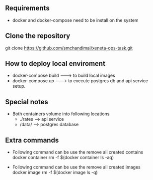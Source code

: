 ## Requirements

* docker and docker-compose need to be install on the system


## Clone the repository

git clone https://github.com/smchandimal/xeneta-ops-task.git


## How to deploy local enviroment 

* docker-compose build ---> to build local images 
* docker-compose up    ---> to execute postgres db and api service setup.


## Special notes 

* Both containers volume into following locations 
   - ./rates  --> api service 
   - /data/   --> postgres database

## Extra commands 

* Following command can be use the remove all created contains  
docker container rm -f $(docker container ls -aq)

* Following command can be use the remove all created images  
docker image rm -f $(docker image ls -q)
